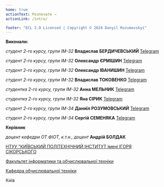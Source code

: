 ```yaml
---
home: true
actionText: Розпочати →
actionLink: /intro/

footer: "ECL 2.0 Licensed | Copyright © 2024 Danyil Rozumovskyi"
---
```



**Виконали:** 

*студент 2-го курсу, групи ІМ-32*<span padding-right:5em></span> **Владислав БЕРДИЧЕВСЬКИЙ** [Telegram](https://t.me/Crosshelltg)

*студент 2-го курсу, групи ІМ-32*<span padding-right:5em></span> **Олександр ЄРМІШИН** [Telegram](https://t.me/ErmishinS)

*студент 2-го курсу, групи ІМ-32*<span padding-right:5em></span> **Олександр ІВАНИШИН** [Telegram](https://t.me/sasha2034)

*студент 2-го курсу, групи ІМ-32*<span padding-right:5em></span> **Владислав ТОКОВЕНКО** [Telegram](https://t.me/kytaec)

*студентка 2-го курсу, групи ІМ-32*<span padding-right:5em></span> **Анна МЕЛЬНИК** [Telegram](https://t.me/melni_aa)

*студентка 2-го курсу, групи ІМ-32*<span padding-right:5em></span> **Яна СІРИК** [Telegram](https://t.me/hinonekko)

*студент 2-го курсу, групи ІМ-34*<span padding-right:5em></span> **Даниїл РОЗУМОВСЬКИЙ** [Telegram](https://t.me/Danya_Rozum)

*студент 2-го курсу, групи ІМ-34*<span padding-right:5em></span> **Сергій СЕМЕНЯКА** [Telegram](https://t.me/S_semenyaka)


**Керівник**

*доцент кафедри ОТ ФІОТ, к.т.н., доцент*<span padding-right:5em></span> **Андрій БОЛДАК** 

[НТУУ "КИЇВСЬКИЙ ПОЛІТЕХНІЧНИЙ ІНСТИТУТ імені ІГОРЯ СІКОРСЬКОГО](https://kpi.ua/)

[Факультет інформатики та обчислювальної техніки](https://fiot.kpi.ua/)

[Кафедра обчислювальної техніки](https://comsys.kpi.ua/)

Київ
